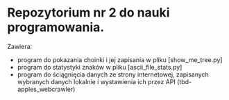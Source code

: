 # Repozytorium nr 2 do nauki programowania.

Zawiera:
- program do pokazania choinki i jej zapisania w pliku [show_me_tree.py]
- program do statystyki znaków w pliku [ascii_file_stats.py]
- program do ściągnięcia danych ze strony internetowej, zapisanych wybranych danych lokalnie i wystawienia ich przez API (tbd- apples_webcrawler)